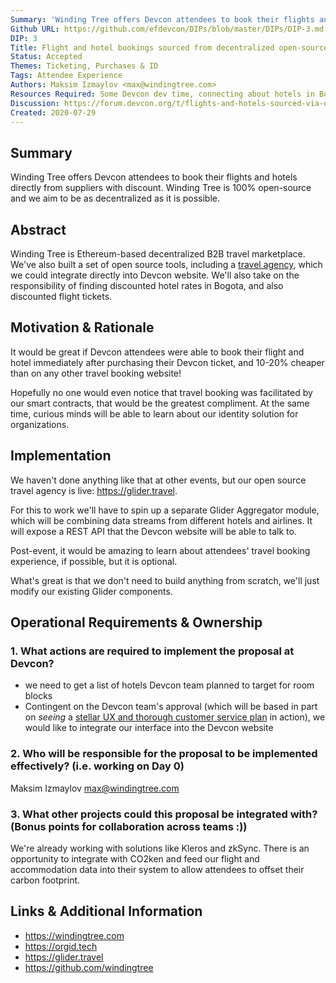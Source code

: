 ```yaml
---
Summary: 'Winding Tree offers Devcon attendees to book their flights and hotels directly from suppliers with discount. Winding Tree is 100% open-source and we aim to be as decentralized as it is possible.'
Github URL: https://github.com/efdevcon/DIPs/blob/master/DIPs/DIP-3.md
DIP: 3
Title: Flight and hotel bookings sourced from decentralized open-source travel marketplace
Status: Accepted
Themes: Ticketing, Purchases & ID
Tags: Attendee Experience
Authors: Maksim Izmaylov <max@windingtree.com>
Resources Required: Some Devcon dev time, connecting about hotels in Bogota
Discussion: https://forum.devcon.org/t/flights-and-hotels-sourced-via-decentralized-marketplace/42
Created: 2020-07-29
---
```


## Summary

Winding Tree offers Devcon attendees to book their flights and hotels directly from suppliers with discount. Winding Tree is 100% open-source and we aim to be as decentralized as it is possible.

## Abstract

Winding Tree is Ethereum-based decentralized B2B travel marketplace. We've also built a set of open source tools, including a [travel agency](https://glider.travel), which we could integrate directly into Devcon website. We'll also take on the responsibility of finding discounted hotel rates in Bogota, and also discounted flight tickets.

## Motivation & Rationale

It would be great if Devcon attendees were able to book their flight and hotel immediately after purchasing their Devcon ticket, and 10-20% cheaper than on any other travel booking website!

Hopefully no one would even notice that travel booking was facilitated by our smart contracts, that would be the greatest compliment. At the same time, curious minds will be able to learn about our identity solution for organizations.

## Implementation

We haven't done anything like that at other events, but our open source travel agency is live: https://glider.travel.

For this to work we'll have to spin up a separate Glider Aggregator module, which will be combining data streams from different hotels and airlines. It will expose a REST API that the Devcon website will be able to talk to.

Post-event, it would be amazing to learn about attendees' travel booking experience, if possible, but it is optional.

What's great is that we don't need to build anything from scratch, we'll just modify our existing Glider components.

## Operational Requirements & Ownership

### 1. What actions are required to implement the proposal at Devcon?

- we need to get a list of hotels Devcon team planned to target for room blocks
- Contingent on the Devcon team's approval (which will be based in part on *seeing* a [stellar UX and thorough customer service plan](https://github.com/efdevcon/DIPs/pull/33) in action), we would like to integrate our interface into the Devcon website

### 2. Who will be responsible for the proposal to be implemented effectively? (i.e. working on Day 0)

Maksim Izmaylov <max@windingtree.com>

### 3. What other projects could this proposal be integrated with? (Bonus points for collaboration across teams :))

We're already working with solutions like Kleros and zkSync. There is an opportunity to integrate with CO2ken and feed our flight and accommodation data into their system to allow attendees to offset their carbon footprint.

## Links & Additional Information

- https://windingtree.com
- https://orgid.tech
- https://glider.travel
- https://github.com/windingtree
